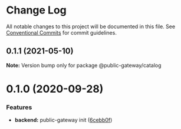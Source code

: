 # Change Log

All notable changes to this project will be documented in this file.
See [Conventional Commits](https://conventionalcommits.org) for commit guidelines.

## 0.1.1 (2021-05-10)

**Note:** Version bump only for package @public-gateway/catalog





# 0.1.0 (2020-09-28)

### Features

- **backend:** public-gateway init ([6cebb0f](https://github.com/Atlantis-Lab/serenity/commit/6cebb0f19d1b165404efaa68b28acec17ed3d5e2))
